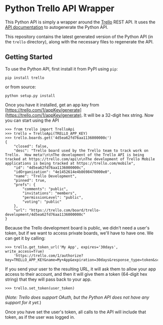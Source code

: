 Python Trello API Wrapper
=========================

This Python API is simply a wrapper around the [Trello](https://trello.com/) REST API. It uses the [API documentation](https://trello.com/docs/api/index.html) to autogenerate the Python API.

This repository contains the latest generated version of the Python API (in the `trello` directory), along with the necessary files to regenerate the API.

Getting Started
---------------

To use the Python API, first install it from PyPI using `pip`:

    pip install trello

or from source:

    python setup.py install

Once you have it installed, get an app key from [https://trello.com/1/appKey/generate](https://trello.com/1/appKey/generate). It will be a 32-digit hex string. Now you can start using the API

    >>> from trello import TrelloApi
    >>> trello = TrelloApi(TRELLO_APP_KEY)
    >>> trello.boards.get('4d5ea62fd76aa1136000000c')
    {
        "closed": false, 
        "desc": "Trello board used by the Trello team to track work on Trello.  How meta!\n\nThe development of the Trello API is being tracked at https://trello.com/api\n\nThe development of Trello Mobile applications is being tracked at https://trello.com/mobile", 
        "id": "4d5ea62fd76aa1136000000c", 
        "idOrganization": "4e1452614e4b8698470000e0", 
        "name": "Trello Development", 
        "pinned": true, 
        "prefs": {
            "comments": "public", 
            "invitations": "members", 
            "permissionLevel": "public", 
            "voting": "public"
        }, 
        "url": "https://trello.com/board/trello-development/4d5ea62fd76aa1136000000c"
    }

Because the Trello development board is public, we didn't need a user's token, but if we want to access private boards, we'll have to have one. We can get it by calling:

    >>> trello.get_token_url('My App', expires='30days', write_access=True)
        'https://trello.com/1/authorize?key=TRELLO_APP_KEY&name=My+App&expiration=30days&response_type=token&scope=read,write'

If you send your user to the resulting URL, it will ask them to allow your app access to their account, and then it will give them a token (64-digit hex string) that they will pass back to your app.

    >>> trello.set_token(user_token)

(*Note: Trello does support OAuth, but the Python API does not have any support for it yet.*)

Once you have set the user's token, all calls to the API will include that token, as if the user was logged in.

